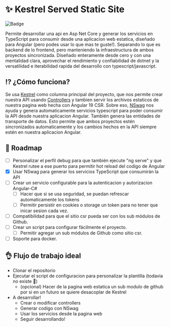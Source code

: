 # ✨ Kestrel Served Static Site
![Badge](https://img.shields.io/badge/Production_Ready%3F-working_on_it-blue)

Permite desarrollar una api en Asp Net Core y generar los servicios en TypeScript para consumir desde una aplicacion web estatica, diseñado para Angular (pero podes usar lo que mas te guste!).
Separando lo que es backend de lo frontend, pero manteniendo la infraestructura de ambos proyectos sincronizada.
Diseñado enteramente desde cero y con una mentalidad clara, aprovechar el rendimiento y confiabilidad de dotnet y la versatilidad e iterabilidad rapida del desarrollo con typescript/javascript.

## ⁉️ ¿Cómo funciona?
Se usa [Kestrel](https://learn.microsoft.com/es-es/aspnet/core/fundamentals/servers/kestrel?view=aspnetcore-8.0) como columna principal del proyecto, que nos permite crear nuestra API usando [Controllers](https://learn.microsoft.com/en-us/aspnet/core/web-api/?view=aspnetcore-8.0) y tambien servir los archivos estaticos de nuestra pagina web hecha con Angular 19 CSR.
Sobre eso, [NSwag](https://github.com/RicoSuter/NSwag) nos ayuda y genera automaticamente servicios typescript para poder consumir la API desde nuestra aplicacion Angular. También genera las entidades de transporte de datos.
Esto permite que ambos proyectos estén sincronizados automaticamente y los cambios hechos en la API siempre estén en nuestra aplicacion Angular.

## 🚀 Roadmap
- [ ] Personalizar el perfil debug para que también ejecute "ng serve" y que Kestrel rutee a ese puerto para permitir hot reload del codigo de Angular
- [x] Usar NSwag para generar los servicios TypeScript que consumirán la API
- [ ] Crear un servicio configurable para la autenticacion y autorizacion Angular-C#
  - [ ] Hacer que si se usa seguridad, se puedan refrescar automaticamente los tokens
  - [ ] Permitir persistir en cookies o storage un token para no tener que inicar sesion cada vez.
- [ ] Compatibilidad para que el sitio csr pueda ser con los sub módulos de Github.
- [ ] Crear un script para configurar fácilmente el proyecto.
  - [ ] Permitir agregar un sub módulos de Github como sitio csr.
- [ ] Soporte para docker.

## 👌 Flujo de trabajo ideal
- Clonar el repositorio
- Ejecutar el script de configuracion para personalizar la plantilla (todavia no existe 🤭)
  - (opcional) Hacer de la pagina web estatica un sub modulo de github por si en un futuro se quiere desacoplar de Kestrel
- A desarrollar!
  - Crear o modificar controllers
  - Generar codigo con NSwag
  - Usar los servicios desde la pagina web
  - Seguir desarrollando!
